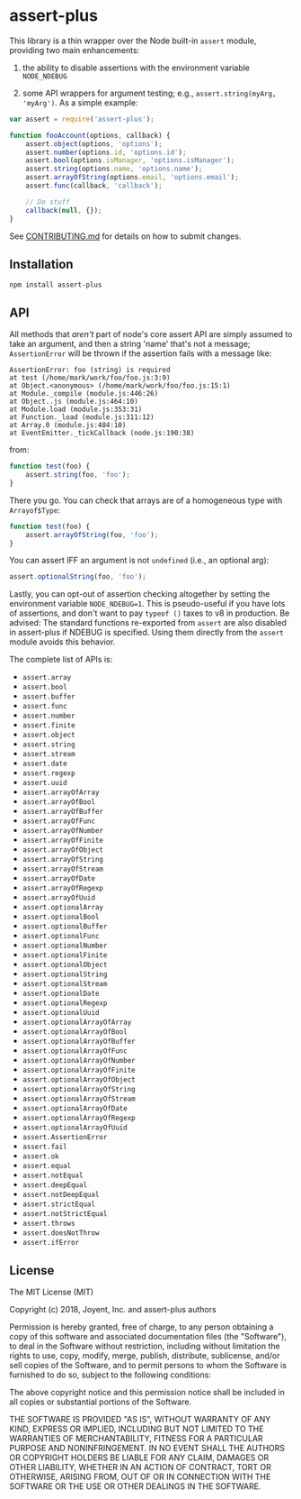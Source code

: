 # assert-plus

This library is a thin wrapper over the Node built-in `assert` module,
providing two main enhancements:

1. the ability to disable assertions with the environment variable
   `NODE_NDEBUG`

2. some API wrappers for argument testing; e.g., `assert.string(myArg,
   'myArg')`.  As a simple example:

```javascript
var assert = require('assert-plus');

function fooAccount(options, callback) {
    assert.object(options, 'options');
    assert.number(options.id, 'options.id');
    assert.bool(options.isManager, 'options.isManager');
    assert.string(options.name, 'options.name');
    assert.arrayOfString(options.email, 'options.email');
    assert.func(callback, 'callback');

    // Do stuff
    callback(null, {});
}
```

See [CONTRIBUTING.md](CONTRIBUTING.md) for details on how to submit changes.

## Installation

    npm install assert-plus

## API

All methods that *aren't* part of node's core assert API are simply assumed to
take an argument, and then a string 'name' that's not a message; `AssertionError`
will be thrown if the assertion fails with a message like:

    AssertionError: foo (string) is required
    at test (/home/mark/work/foo/foo.js:3:9)
    at Object.<anonymous> (/home/mark/work/foo/foo.js:15:1)
    at Module._compile (module.js:446:26)
    at Object..js (module.js:464:10)
    at Module.load (module.js:353:31)
    at Function._load (module.js:311:12)
    at Array.0 (module.js:484:10)
    at EventEmitter._tickCallback (node.js:190:38)

from:

```javascript
function test(foo) {
    assert.string(foo, 'foo');
}
```

There you go.  You can check that arrays are of a homogeneous type with `Arrayof$Type`:

```javascript
function test(foo) {
    assert.arrayOfString(foo, 'foo');
}
```

You can assert IFF an argument is not `undefined` (i.e., an optional arg):

```javascript
assert.optionalString(foo, 'foo');
```

Lastly, you can opt-out of assertion checking altogether by setting the
environment variable `NODE_NDEBUG=1`.  This is pseudo-useful if you have
lots of assertions, and don't want to pay `typeof ()` taxes to v8 in
production.  Be advised:  The standard functions re-exported from `assert` are
also disabled in assert-plus if NDEBUG is specified.  Using them directly from
the `assert` module avoids this behavior.

The complete list of APIs is:

* `assert.array`
* `assert.bool`
* `assert.buffer`
* `assert.func`
* `assert.number`
* `assert.finite`
* `assert.object`
* `assert.string`
* `assert.stream`
* `assert.date`
* `assert.regexp`
* `assert.uuid`
* `assert.arrayOfArray`
* `assert.arrayOfBool`
* `assert.arrayOfBuffer`
* `assert.arrayOfFunc`
* `assert.arrayOfNumber`
* `assert.arrayOfFinite`
* `assert.arrayOfObject`
* `assert.arrayOfString`
* `assert.arrayOfStream`
* `assert.arrayOfDate`
* `assert.arrayOfRegexp`
* `assert.arrayOfUuid`
* `assert.optionalArray`
* `assert.optionalBool`
* `assert.optionalBuffer`
* `assert.optionalFunc`
* `assert.optionalNumber`
* `assert.optionalFinite`
* `assert.optionalObject`
* `assert.optionalString`
* `assert.optionalStream`
* `assert.optionalDate`
* `assert.optionalRegexp`
* `assert.optionalUuid`
* `assert.optionalArrayOfArray`
* `assert.optionalArrayOfBool`
* `assert.optionalArrayOfBuffer`
* `assert.optionalArrayOfFunc`
* `assert.optionalArrayOfNumber`
* `assert.optionalArrayOfFinite`
* `assert.optionalArrayOfObject`
* `assert.optionalArrayOfString`
* `assert.optionalArrayOfStream`
* `assert.optionalArrayOfDate`
* `assert.optionalArrayOfRegexp`
* `assert.optionalArrayOfUuid`
* `assert.AssertionError`
* `assert.fail`
* `assert.ok`
* `assert.equal`
* `assert.notEqual`
* `assert.deepEqual`
* `assert.notDeepEqual`
* `assert.strictEqual`
* `assert.notStrictEqual`
* `assert.throws`
* `assert.doesNotThrow`
* `assert.ifError`

## License

The MIT License (MIT)

Copyright (c) 2018, Joyent, Inc. and assert-plus authors

Permission is hereby granted, free of charge, to any person obtaining a copy of
this software and associated documentation files (the "Software"), to deal in
the Software without restriction, including without limitation the rights to
use, copy, modify, merge, publish, distribute, sublicense, and/or sell copies of
the Software, and to permit persons to whom the Software is furnished to do so,
subject to the following conditions:

The above copyright notice and this permission notice shall be included in all
copies or substantial portions of the Software.

THE SOFTWARE IS PROVIDED "AS IS", WITHOUT WARRANTY OF ANY KIND, EXPRESS OR
IMPLIED, INCLUDING BUT NOT LIMITED TO THE WARRANTIES OF MERCHANTABILITY,
FITNESS FOR A PARTICULAR PURPOSE AND NONINFRINGEMENT. IN NO EVENT SHALL THE
AUTHORS OR COPYRIGHT HOLDERS BE LIABLE FOR ANY CLAIM, DAMAGES OR OTHER
LIABILITY, WHETHER IN AN ACTION OF CONTRACT, TORT OR OTHERWISE, ARISING FROM,
OUT OF OR IN CONNECTION WITH THE SOFTWARE OR THE USE OR OTHER DEALINGS IN THE
SOFTWARE.
